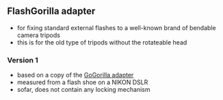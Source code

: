 ## FlashGorilla adapter

- for fixing standard external flashes to a well-known brand of bendable camera tripods
- this is for the old type of tripods without the rotateable head

### Version 1 

- based on a copy of the [GoGorilla adapter](../GoGorilla_adapter)
- measured from a flash shoe on a NIKON DSLR
- sofar, does not contain any locking mechanism